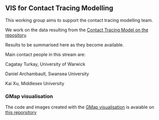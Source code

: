 ## VIS for Contact Tracing Modelling

This working group aims to support the contact tracing modelling team. 

We work on the data resulting from the [Contact Tracing Model on the repository](https://github.com/ScottishCovidResponse/Contact-Tracing-Model).

Results to be summarised here as they become available.

Main contact people in this stream are:

Cagatay Turkay, University of Warwick

Daniel Archambault, Swansea University

Kai Xu, Middlesex University

### GMap visualisation
The code and images created with the [GMap visualisation](http://gmap.cs.arizona.edu/description) is avaiable on [this reporsitory](https://github.com/jeewanhyongju/InfectionMap-Visualization)
